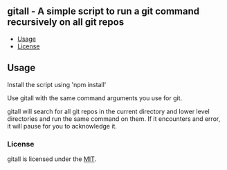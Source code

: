 ## gitall - A simple script to run a git command recursively on all git repos

* [Usage](#usage)
* [License](#License)

## Usage

Install the script using 'npm install'

Use gitall with the same command arguments you use for git. 

gitall will search for all git repos in the current directory and lower level directories and run the same command on them.
If it encounters and error, it will pause for you to acknowledge it.

### License

gitall is licensed under the [MIT](https://github.com/ralphv/gitall/raw/master/LICENSE).
